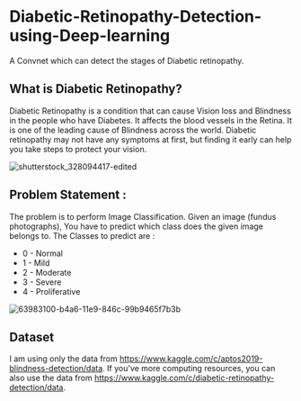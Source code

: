 # Diabetic-Retinopathy-Detection-using-Deep-learning
A Convnet which can detect the stages of Diabetic retinopathy.
## What is Diabetic Retinopathy?
Diabetic Retinopathy is a condition that can cause Vision loss and Blindness in the people who have Diabetes. It affects the blood vessels in the Retina. It is one of the leading cause of Blindness across the world. Diabetic retinopathy may not have any symptoms at first, but finding it early can help you take steps to protect your vision.

![shutterstock_328094417-edited](https://user-images.githubusercontent.com/77477328/129601833-5dfabf69-598e-4d6c-9918-5c598ae64bfd.jpg)
## Problem Statement :
The problem is to perform Image Classification. Given an image (fundus photographs), You have to predict which class does the given image belongs to. The Classes to predict are :

* 0 - Normal
* 1 - Mild
* 2 - Moderate
* 3 - Severe
* 4 - Proliferative

![63983100-b4a6-11e9-846c-99b9465f7b3b](https://user-images.githubusercontent.com/77477328/129603062-deddc452-3f5c-4994-b4cd-354a5d99fdeb.png)
## Dataset
I am using only the data from https://www.kaggle.com/c/aptos2019-blindness-detection/data. If you've more computing resources, you can also use the data from https://www.kaggle.com/c/diabetic-retinopathy-detection/data.
